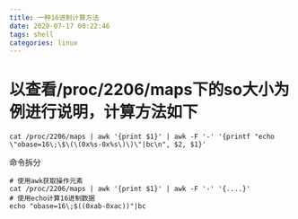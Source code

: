 ```yaml
---
title: 一种16进制计算方法
date: 2020-07-17 00:22:46
tags: shell
categories: linux
---
```

# 以查看/proc/2206/maps下的so大小为例进行说明，计算方法如下
```
cat /proc/2206/maps | awk '{print $1}' | awk -F '-' '{printf "echo \"obase=16\;\$\(\(0x%s-0x%s\)\)\"|bc\n", $2, $1}'
```
命令拆分
<!--more-->

```
# 使用awk获取操作元素
cat /proc/2206/maps | awk '{print $1}' | awk -F '-' '{....}'
# 使用echo计算16进制数据
echo "obase=16\;$((0xab-0xac))"|bc
```
